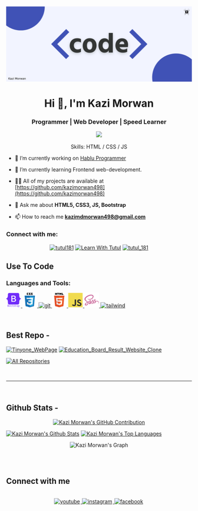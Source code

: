 <p align="center">
  <img src="https://github.com/kazimorwan498/kazimorwan498/blob/main/code.jpg?raw=true" alt="I am kazimorwan498"/>
</p>

<h1 align="center">Hi 👋, I'm Kazi Morwan</h1>
<h3 align="center">Programmer | Web Developer | Speed Learner</h3>

<div align="center">

![](https://visitcount.itsvg.in/api?id=kazimorwan498&icon=0&color=0)

Skills: HTML / CSS / JS

</div>

- 🔭 I’m currently working on [Hablu Programmer](https://www.hablu-programmer.com/)

- 🌱 I’m currently learning Frontend web-development.

- 👨‍💻 All of my projects are available at [https://github.com/kazimorwan498](https://github.com/kazimorwan498)

- 💬 Ask me about **HTML5, CSS3, JS, Bootstrap**

- 📫 How to reach me **<kazimdmorwan498@gmail.com>**

<h3 align="left">Connect with me:</h3>

<p align="center">
<a href="https://fb.com/tutul181" target="blank"><img align="center" src="https://raw.githubusercontent.com/rahuldkjain/github-profile-readme-generator/master/src/images/icons/Social/facebook.svg" alt="tutul181" height="30" width="40" /></a>
<a href="https://www.youtube.com/channel/UCttZMJCI9L9PbfJkQw7o-0Q" target="blank"><img align="center" src="https://raw.githubusercontent.com/rahuldkjain/github-profile-readme-generator/master/src/images/icons/Social/youtube.svg" alt="Learn With Tutul" height="30" width="40" /></a>
<a href="https://instagram.com/tutul_181" target="blank"><img align="center" src="https://raw.githubusercontent.com/rahuldkjain/github-profile-readme-generator/master/src/images/icons/Social/instagram.svg" alt="tutul_181" height="30" width="40" /></a>

## Use To Code

<h3 align="left">Languages and Tools:</h3>
<p align="left"> <a href="https://getbootstrap.com" target="_blank" rel="noreferrer"> <img src="https://raw.githubusercontent.com/devicons/devicon/master/icons/bootstrap/bootstrap-plain-wordmark.svg" alt="bootstrap" width="40" height="40"/> </a> <a href="https://www.w3schools.com/css/" target="_blank" rel="noreferrer"> <img src="https://raw.githubusercontent.com/devicons/devicon/master/icons/css3/css3-original-wordmark.svg" alt="css3" width="40" height="40"/> </a> <a href="https://git-scm.com/" target="_blank" rel="noreferrer"> <img src="https://www.vectorlogo.zone/logos/git-scm/git-scm-icon.svg" alt="git" width="40" height="40"/> </a> <a href="https://www.w3.org/html/" target="_blank" rel="noreferrer"> <img src="https://raw.githubusercontent.com/devicons/devicon/master/icons/html5/html5-original-wordmark.svg" alt="html5" width="40" height="40"/> </a> <a href="https://developer.mozilla.org/en-US/docs/Web/JavaScript" target="_blank" rel="noreferrer"> <img src="https://raw.githubusercontent.com/devicons/devicon/master/icons/javascript/javascript-original.svg" alt="javascript" width="40" height="40"/> </a> <a href="https://sass-lang.com" target="_blank" rel="noreferrer"> <img src="https://raw.githubusercontent.com/devicons/devicon/master/icons/sass/sass-original.svg" alt="sass" width="40" height="40"/> </a> <a href="https://tailwindcss.com/" target="_blank" rel="noreferrer"> <img src="https://www.vectorlogo.zone/logos/tailwindcss/tailwindcss-icon.svg" alt="tailwind" width="40" height="40"/> </a> </p>

<br/>

## Best Repo -

[![Tinyone_WebPage](https://github-readme-stats.vercel.app/api/pin/?username=kazimorwan498&repo=Tinyone&border_color=7F3FBF&bg_color=0D1117&title_color=C9D1D9&text_color=8B949E&icon_color=7F3FBF)](https://github.com/kazimorwan498/Tinyone/)
[![Education_Board_Result_Website_Clone](https://github-readme-stats.vercel.app/api/pin/?username=kazimorwan498&repo=Education_Board_Result_Website_Clone&border_color=7F3FBF&bg_color=0D1117&title_color=C9D1D9&text_color=8B949E&icon_color=7F3FBF)](https://github.com/kazimorwan498/Education_Board_Result_Website_Clone)

<p align="left">
  <a href="https://github.com/kazimorwan498?tab=repositories" target="_blank"><img alt="All Repositories" title="All Repositories" src="https://img.shields.io/badge/-All%20Repos-2962FF?style=for-the-badge&logo=koding&logoColor=white"/></a>
</p>

<br/>
<hr/>
<br/>

## Github Stats -

<p align="center">
  <a href="https://github.com/kazimorwan498">
    <img src="https://github-profile-summary-cards.vercel.app/api/cards/profile-details?username=kazimorwan498&theme=radical" alt="Kazi Morwan's GitHub Contribution"/>
  </a>
</p>

<a>
    <a href="https://github.com/kazimorwan498"><img alt="Kazi Morwan's Github Stats" src="https://denvercoder1-github-readme-stats.vercel.app/api?username=kazimorwan498&show_icons=true&count_private=true&theme=react&border_color=7F3FBF&bg_color=0D1117&title_color=F85D7F&icon_color=F8D866" height="192px" width="49.5%"/></a>
  <a href="https://github.com/kazimorwan498"><img alt="Kazi Morwan's Top Languages" src="https://denvercoder1-github-readme-stats.vercel.app/api/top-langs/?username=kazimorwan498&langs_count=8&layout=compact&theme=react&border_color=7F3FBF&bg_color=0D1117&title_color=F85D7F&icon_color=F8D866" height="192px" width="49.5%"/></a>
  <br/>
</a>

<p align="center">
  <img src="https://github-readme-activity-graph.vercel.app/graph?username=kazimorwan498&custom_title=Kazi_Morwan's%20GitHub%20Activity%20Graph&bg_color=0D1117&color=7F3FBF&line=7F3FBF&point=7F3FBF&area_color=FFFFFF&title_color=FFFFFF&area=true" alt="Kazi Morwan's Graph"/>
</p>

<br/>

<br/>

## Connect with me

<div align="center">
<br/>
<a href="https://youtube.com/@kazimorwan498" target="_blank">
<img src=https://img.shields.io/badge/YouTube-%23FF0000.svg?logo=YouTube&logoColor=white alt=youtube style="margin-bottom: 5px; margin-right: 2px;" />
</a>
<a href="https://instagram.com/kazimorwan498" target="_blank">
<img src=https://img.shields.io/badge/Instagram-%23E4405F.svg?logo=Instagram&logoColor=white alt=instagram style="margin-bottom: 5px; margin-right: 2px;" />
</a>
<a href="https://facebook.com/kazimorwan498" target="_blank">
<img src=https://img.shields.io/badge/Facebook-%231877F2.svg?logo=Facebook&logoColor=white alt=facebook style="margin-bottom: 5px; margin-right: 2px;" />
</a>  
</div>
